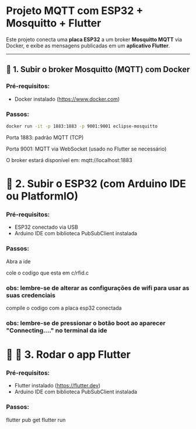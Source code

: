 # Projeto MQTT com ESP32 + Mosquitto + Flutter

Este projeto conecta uma **placa ESP32** a um broker **Mosquitto MQTT** via Docker, e exibe as mensagens publicadas em um **aplicativo Flutter**.

---

## 🐳 1. Subir o broker Mosquitto (MQTT) com Docker

### Pré-requisitos:
- Docker instalado (https://www.docker.com)

### Passos:

```bash
docker run -it -p 1883:1883 -p 9001:9001 eclipse-mosquitto
```

Porta 1883: padrão MQTT (TCP)

Porta 9001: MQTT via WebSocket (usado no Flutter se necessário)

O broker estará disponível em: mqtt://localhost:1883

# 📡 2. Subir o ESP32 (com Arduino IDE ou PlatformIO)

### Pré-requisitos:
- ESP32 conectado via USB
- Arduino IDE com biblioteca PubSubClient instalada

### Passos:

Abra a ide

cole o codigo que esta em c/rfid.c
### obs: lembre-se de alterar as configurações de wifi para usar as suas credenciais

compile o codigo com a placa esp32 conectada
### obs: lembre-se de pressionar o botão boot ao aparecer "Connecting...." no terminal da ide

# 📡 📱 3. Rodar o app Flutter

### Pré-requisitos:
- Flutter instalado (https://flutter.dev)
- Arduino IDE com biblioteca PubSubClient instalada

### Passos:

flutter pub get
flutter run